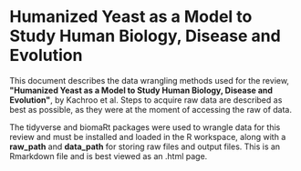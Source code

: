 # Humanized Yeast as a Model to Study Human Biology, Disease and Evolution

This document describes the data wrangling methods used for the review, <b>"Humanized Yeast as a Model to Study Human Biology, Disease and Evolution"</b>, by Kachroo et al. Steps to acquire raw data are described as best as possible, as they were at the moment of accessing the raw of data.

The tidyverse and biomaRt packages were used to wrangle data for this review and must be installed and loaded in the R workspace, along with a <b>raw_path</b> and <b>data_path</b> for storing raw files and output files. This is an Rmarkdown file and is best viewed as an .html page.
